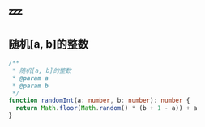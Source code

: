 # :zzz:

## 随机[a, b]的整数

```typescript
/**
 * 随机[a, b]的整数
 * @param a
 * @param b
 */
function randomInt(a: number, b: number): number {
  return Math.floor(Math.random() * (b + 1 - a)) + a
}
```
